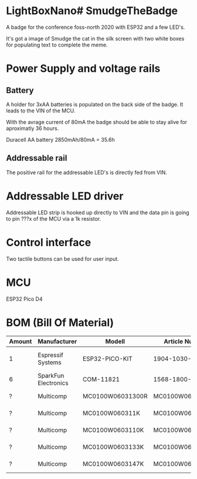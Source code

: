 # LightBoxNano# SmudgeTheBadge
A badge for the conference foss-north 2020 with ESP32 and a few LED's.

It's got a image of Smudge the cat in the silk screen with two white boxes for populating text to complete the meme.

# Power Supply and voltage rails

## Battery
A holder for 3xAA batteries is populated on the back side of the badge. It leads to the VIN of the MCU.

With the avrage current of 80mA the badge should be able to stay alive for aproximatly 36 hours.

Duracell AA battery 2850mAh/80mA = 35.6h



## Addressable rail
The positive rail for the addressable LED's is directly fed from VIN.

# Addressable LED driver
Addressable LED strip is hooked up directly to VIN and the data pin is going to pin ???x of the MCU via a 1k resistor.

# Control interface
Two tactile buttons can be used for user input.

# MCU
ESP32 Pico D4

# BOM (Bill Of Material)
| Amount	| Manufacturer			| Modell				| Article Number		| Description						| URL																									|
| --------- | --------------------- | --------------------- | --------------------- | --------------------------------- | ----------------------------------------------------------------------------------------------------- |
| 1			| Espressif Systems		| ESP32-PICO-KIT		| 1904-1030-ND			| Dev Board for ESP32 Pico D4 SIP	| https://www.digikey.com/product-detail/en/espressif-systems/ESP32-PICO-KIT/1904-1030-ND/9381703		|
| 6			| SparkFun Electronics	| COM-11821				| 1568-1800-ND 			| WS2812 LED 5050					| https://www.digikey.com/product-detail/en/sparkfun-electronics/COM-11821/1568-1800-ND/6163706			|
| ?			| Multicomp				| MC0100W06031300R		| MC0100W06031300R		| 300R 0603							| https://se.farnell.com/multicomp/mc0100w06031300r/motst-tjockfilm-300r-1-0-063w/dp/2845860			|
| ?			| Multicomp				| MC0100W060311K		| MC0100W060311K		| 1k 0603							| https://se.farnell.com/multicomp/mc0100w060311k/motst-tjockfilm-1k-1-0-063w-0603/dp/2845750			|
| ?			| Multicomp				| MC0100W0603110K		| MC0100W0603110K		| 10k 0603							| https://se.farnell.com/multicomp/mc0100w0603110k/motst-tjockfilm-10k-1-0-063w-0603/dp/2845751			|
| ?			| Multicomp				| MC0100W0603133K		| MC0100W0603133K		| 33k 0603							| https://se.farnell.com/multicomp/mc0100w0603133k/motst-tjockfilm-33k-1-0-063w-0603/dp/2845872			|
| ?			| Multicomp				| MC0100W0603147K		| MC0100W0603147K		| 47k 0603							| https://se.farnell.com/multicomp/mc0100w0603147k/motst-tjockfilm-47k-1-0-063w-0603/dp/2845909			|

